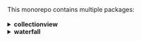 <!-- ⚠️ This README has been generated from the file(s) "blueprint.md" ⚠️-->This monorepo contains multiple packages:<br><br><details>
<summary><b>collectionview</b></summary>

<!-- ⚠️ This README has been generated from the file(s) "blueprint.md" ⚠️-->
<!--  !!!!!!!!!!!!!!!!!!!!!!!!!!!!!!!!!!!!!!!!!!!!!!!!!!!!!!!!!!!!!!!
      !!!!!!!!!!!!!!!!!!!!!!!!!!!!!!!!!!!!!!!!!!!!!!!!!!!!!!!!!!!!!!!
      !!!!!!!!!!!!!!!!!!!!!!!!!!!!!!!!!!!!!!!!!!!!!!!!!!!!!!!!!!!!!!!
      !!!!!!!!!!!!!!!!!!!!!!!!!!!!!!!!!!!!!!!!!!!!!!!!!!!!!!!!!!!!!!!
      !!!!!!!!!!!!!!!!!!!!!!!!!!!!!!!!!!!!!!!!!!!!!!!!!!!!!!!!!!!!!!!
      !!!!!!!!!!!!!!!!!!!!!!!!!!!!!!!!!!!!!!!!!!!!!!!!!!!!!!!!!!!!!!!
      !!!!!!!!!!!!!!!!!!!!!!!!!!!!!!!!!!!!!!!!!!!!!!!!!!!!!!!!!!!!!!!
      !!!!!!!!!!!!!!!!!!!!!!!!!!!!!!!!!!!!!!!!!!!!!!!!!!!!!!!!!!!!!!!
      !!!!!!!!!!!!!!!!!!!!!!!!!!!!!!!!!!!!!!!!!!!!!!!!!!!!!!!!!!!!!!!
      DO NOT EDIT THIS READEME DIRECTLY! Edit "bluesprint.md" instead.
      !!!!!!!!!!!!!!!!!!!!!!!!!!!!!!!!!!!!!!!!!!!!!!!!!!!!!!!!!!!!!!!
      !!!!!!!!!!!!!!!!!!!!!!!!!!!!!!!!!!!!!!!!!!!!!!!!!!!!!!!!!!!!!!!
      !!!!!!!!!!!!!!!!!!!!!!!!!!!!!!!!!!!!!!!!!!!!!!!!!!!!!!!!!!!!!!!
      !!!!!!!!!!!!!!!!!!!!!!!!!!!!!!!!!!!!!!!!!!!!!!!!!!!!!!!!!!!!!!!
      !!!!!!!!!!!!!!!!!!!!!!!!!!!!!!!!!!!!!!!!!!!!!!!!!!!!!!!!!!!!!!!
      !!!!!!!!!!!!!!!!!!!!!!!!!!!!!!!!!!!!!!!!!!!!!!!!!!!!!!!!!!!!!!!
      !!!!!!!!!!!!!!!!!!!!!!!!!!!!!!!!!!!!!!!!!!!!!!!!!!!!!!!!!!!!!!!
      !!!!!!!!!!!!!!!!!!!!!!!!!!!!!!!!!!!!!!!!!!!!!!!!!!!!!!!!!!!!!!!
      !!!!!!!!!!!!!!!!!!!!!!!!!!!!!!!!!!!!!!!!!!!!!!!!!!!!!!!!!!!!!!! -->
<h1 align="center">@nativescript-community/ui-collectionview</h1>
<p align="center">
		<a href="https://npmcharts.com/compare/@nativescript-community/ui-collectionview?minimal=true"><img alt="Downloads per month" src="https://img.shields.io/npm/dm/@nativescript-community/ui-collectionview.svg" height="20"/></a>
<a href="https://www.npmjs.com/package/@nativescript-community/ui-collectionview"><img alt="NPM Version" src="https://img.shields.io/npm/v/@nativescript-community/ui-collectionview.svg" height="20"/></a>
	</p>

<p align="center">
  <b>Allows you to easily add a collection view (grid list view) to your projects. Supports vertical and horizontal modes, templating, and more.</b></br>
  <sub><sub>
</p>

<br />


| <img src="https://github.com/nativescript-community/ui-collectionview/raw/master/images/demo-ios.gif" height="500" /> | <img src="https://github.com/nativescript-community/ui-collectionview/raw/master/images/demo-android.gif" height="500" /> |
| --- | ----------- |
| iOS Demo | Android Demo |


[](#table-of-contents)


[](#table-of-contents)

## Table of Contents

* [Installation](#installation)
* [API](#api)
	* [Events](#events)
	* [Properties](#properties)
	* [Methods](#methods)
* [Usage](#usage)
	* [Simple Example](#simple-example)
	* [Templates Example](#templates-example)
* [Usage in Angular](#usage-in-angular)
	* [Simple Example](#simple-example-1)
	* [Templates Example](#templates-example-1)
* [Usage in Vue](#usage-in-vue)
	* [Simple Example](#simple-example-2)
* [Usage in Svelte](#usage-in-svelte)
	* [Simple Example](#simple-example-3)
* [Usage in React](#usage-in-react)
	* [Simple Example](#simple-example-4)
* [Demos](#demos)
* [Demos and Development](#demos-and-development)
	* [Setup](#setup)
	* [Build](#build)
	* [Demos](#demos-1)
* [Questions](#questions)


[](#installation)


[](#installation)

## Installation
Run the following command from the root of your project:

`ns plugin add @nativescript-community/ui-collectionview`


[](#api)


[](#api)

## API

### Events

| Property            | Description                                                                  |
| ------------------- | ---------------------------------------------------------------------------- |
| itemLoading         | Triggered when generating an item in the CollectionView.                     |
| itemTap             | Triggered when the user taps on an item in the CollectionView.               |
| loadMoreItems       | Triggered when the generated items reached the end of the items property.    |
| scroll              | Triggered on collectionview scroll.                                          |
| scrollEnd           | Triggered on collectionview scroll end.    |
| itemReorderStarting       | Triggered when a reorder is starting. Changing the `returnValue` of the event data allows you to cancel it    |
| itemReorderStarted       | Triggered when a reorder started.    |
| itemReordered       | Triggered when a reorder finished.    |
| dataPopulated       | Triggered when a refresh has been called.    |



### Properties

| Property      | Type                                             | Description                                             |
| ------------- | ------------------------------------------------ | ------------------------------------------------------- |
| ios           | [UICollectionView](https://tinyurl.com/y4ugbfgc) | Gets the native iOS view that represents the user interface for this component. Valid only when running on iOS.    |
| android       | [android.support.v7.widget.RecyclerView](https://tinyurl.com/lvqebpq) | Gets the native android widget that represents the user interface for this component. Valid only when running on Android OS.    |
| items         | `array` or `ItemsSource`  | Gets or sets the items collection of the CollectionView. The items property can be set to an array or an object defining length and getItem(index) method.    |
| itemTemplate  | `string`  | Gets or sets the item template of the CollectionView.    |
| rowHeight     | `PercentLength`  | Gets or sets the height for every row in the CollectionView.    |
| colWidth      | `PercentLength`  | Gets or sets the width for every column in the CollectionView.    |
| spanSize      | `function` | Triggered when an item is loaded. Returns the number of columns that the element should occupy taking into account `colWidth` when the device is vertical and `rowHeight` when horizontal. Parameters: (item, index: number).    |
| scrollOffset  | `number` | Gets the current scroll. |
| orientation  | `vertical` or `horizontal` | Sets the orientation of the CollectionView. Defaults to `vertical`. |

### Methods

| Name                                                   | Return | Description                                                                                                            |
| ------------------------------------------------------ | ------ | ---------------------------------------------------------------------------------------------------------------------- |
| refresh()                                              | `void` | Forces the CollectionView to reload all its items.                                                                     |
| refreshVisibleItem()                                   | `void` | Forces CollectionView to reload visible items. |
| scrollToIndex(index: number, animated: boolean = true) | `void` | Scrolls the CollectionView to the item with the given index. This can be either animated or not. Defaults to animated. |
| isItemAtIndexVisible(index: number)                    | `boolean` | Returns a boolean indicating whether the item is visible. |


[](#usage)


[](#usage)

## Usage
You need to add `xmlns:gv="@nativescript-community/ui-collectionview"` to your page tag, and then simply use `<gv:CollectionView/>` in order to add the widget to your page. Use `<gv:Gridview.itemTemplate/>` to specify the template for each cell:

### Simple Example

Create a simple array of objects in your JS/TS file.

```typescript
const items = [
    { index: 0, name: 'TURQUOISE', color: '#1abc9c' },
    { index: 1, name: 'EMERALD', color: '#2ecc71' },
    { index: 2, name: 'PETER RIVER', color: '#3498db' },
    { index: 3, name: 'AMETHYST', color: '#9b59b6' },
    { index: 4, name: 'WET ASPHALT', color: '#34495e' },
    { index: 5, name: 'GREEN SEA', color: '#16a085' },
    { index: 6, name: 'NEPHRITIS', color: '#27ae60' },
    { index: 7, name: 'BELIZE HOLE', color: '#2980b9' },
    { index: 8, name: 'WISTERIA', color: '#8e44ad' },
    { index: 9, name: 'MIDNIGHT BLUE', color: '#2c3e50' }
];
```

```xml
<!-- test-page.xml -->
<Page xmlns="http://schemas.nativescript.org/tns.xsd" xmlns:gv="@nativescript-community/ui-collectionview" loaded="pageLoaded">
    <GridLayout>
        <gv:CollectionView items="items" colWidth="50%" rowHeight="100">
            <gv:CollectionView.itemTemplate>
                <Label text="value" verticalAlignment="center"/>
            </gv:CollectionView.itemTemplate>
        </gv:CollectionView>
    </GridLayout>
</Page>
```

### Templates Example
You can also have multiple templates the same way you add them in the builtin `ListView` control:
```xml
<gv:CollectionView id="gv" row="0" class="cssClass" items="items" 
                colWidth="colWidth" rowHeight="rowHeight" itemTemplateSelector="templateSelector"
                itemTap="gridViewItemTap" itemLoading="gridViewItemLoading" loadMoreItems="gridViewLoadMoreItems">
    <gv:CollectionView.itemTemplates>
        <template key="odd">
            <GridLayout backgroundColor="#33ffff" style="margin: 10 10 0 0">
                <Label text="value" verticalAlignment="center"/>
            </GridLayout>
        </template>

        <template key="even">
            <GridLayout backgroundColor="#33ffff" rows="auto, auto" style="margin: 10 10 0 0">
                <Label row="0" text="value" verticalAlignment="center"/>
                <Label row="1" text="value" verticalAlignment="center"/>
            </GridLayout>
        </template>
    </gv:CollectionView.itemTemplates>
</gv:CollectionView>
```
```ts
export function templateSelector(item: any, index: number, items: any) {
    return index % 2 === 0 ? "even" : "odd";
}
```


[](#usage-in-angular)


[](#usage-in-angular)

## Usage in Angular

Import the module into your project.

```typescript
import { CollectionViewModule } from '@nativescript-community/ui-collectionview/angular';

@NgModule({
    imports: [
        CollectionViewModule,
    ],
})
```
### Simple Example

Create a simple array of objects in your Typescript file.

```typescript
items = [
    { index: 0, name: 'TURQUOISE', color: '#1abc9c' },
    { index: 1, name: 'EMERALD', color: '#2ecc71' },
    { index: 2, name: 'PETER RIVER', color: '#3498db' },
    { index: 3, name: 'AMETHYST', color: '#9b59b6' },
    { index: 4, name: 'WET ASPHALT', color: '#34495e' },
    { index: 5, name: 'GREEN SEA', color: '#16a085' },
    { index: 6, name: 'NEPHRITIS', color: '#27ae60' },
    { index: 7, name: 'BELIZE HOLE', color: '#2980b9' },
    { index: 8, name: 'WISTERIA', color: '#8e44ad' },
    { index: 9, name: 'MIDNIGHT BLUE', color: '#2c3e50' }
];
```

Add the following to your component HTML.
```xml
<CollectionView [items]="items" colWidth="50%" rowHeight="100">
    <ng-template let-item="item">
        <Label [text]="item.name"></Label>
    </ng-template>
</CollectionView>
```

### Templates Example
If you want to use multiple item templates, you can do that very similarly to how you do it for the builtin `ListView` control. The only difference is that due to current limitations instead of using the `nsTemplateKey` directive you need to use the `cvTemplateKey` directive that comes from the CollectionView. (In a future version, once the framework allows it this will be changed and you will be able to use the same directive for the `CollectionView` as well)
```html
<CollectionView row="1" [items]="items" colWidth="33%" rowHeight="100" [itemTemplateSelector]="templateSelector">
    <ng-template cvTemplateKey="Defender" let-item="item" let-odd="odd">
        <StackLayout [nsRouterLink]="['/item', item.id]" borderColor="blue" borderWidth="2" borderRadius="5" verticalAlignment="stretch" class="list-group-item" [class.odd]="odd">
        <Label verticalAlignment="center" [text]="item.name" class="list-group-item-text" textWrap="true"></Label>
        </StackLayout>
    </ng-template>

    <ng-template cvTemplateKey="Goalkeeper" let-item="item" let-odd="odd">
        <StackLayout [nsRouterLink]="['/item', item.id]" borderColor="black" borderWidth="2" borderRadius="5" verticalAlignment="stretch" class="list-group-item" [class.odd]="odd">
        <Label verticalAlignment="center" [text]="item.name" class="list-group-item-text" textWrap="true"></Label>
        </StackLayout>
    </ng-template>

    <ng-template cvTemplateKey="Midfielder" let-item="item" let-odd="odd">
        <StackLayout [nsRouterLink]="['/item', item.id]" borderColor="yellow" borderWidth="2" borderRadius="5" verticalAlignment="stretch" class="list-group-item" [class.odd]="odd">
        <Label verticalAlignment="center" [text]="item.name" class="list-group-item-text" textWrap="true"></Label>
        </StackLayout>
    </ng-template>

    <ng-template cvTemplateKey="Forward" let-item="item" let-odd="odd">
        <StackLayout [nsRouterLink]="['/item', item.id]" borderColor="red" borderWidth="2" borderRadius="5" verticalAlignment="stretch" class="list-group-item" [class.odd]="odd">
        <Label verticalAlignment="center" [text]="item.name" class="list-group-item-text" textWrap="true"></Label>
        </StackLayout>
    </ng-template>
</CollectionView>
```

For a more complete example, look in the `demo-ng` directory.


[](#usage-in-vue)


[](#usage-in-vue)

## Usage in Vue

Register the plugin in your `app.ts`.

```typescript
import CollectionView from '@nativescript-community/ui-collectionview/vue';
Vue.use(CollectionView);
```

### Simple Example
In your component, add the following to make a simple array of objects.

```typescript
export default {
    // ...
    data() {
        const items = [
            { index: 0, name: 'TURQUOISE', color: '#1abc9c' },
            { index: 1, name: 'EMERALD', color: '#2ecc71' },
            { index: 2, name: 'PETER RIVER', color: '#3498db' },
            { index: 3, name: 'AMETHYST', color: '#9b59b6' },
            { index: 4, name: 'WET ASPHALT', color: '#34495e' },
            { index: 5, name: 'GREEN SEA', color: '#16a085' },
            { index: 6, name: 'NEPHRITIS', color: '#27ae60' },
            { index: 7, name: 'BELIZE HOLE', color: '#2980b9' },
            { index: 8, name: 'WISTERIA', color: '#8e44ad' },
            { index: 9, name: 'MIDNIGHT BLUE', color: '#2c3e50' }
        ];
        return {
            itemList: items
        };
    },
    // ...
};
```

Then add the following XML to your component.

```xml
<CollectionView
    :items="itemList"
    colWidth="50%"
    rowHeight="100"
>
    <v-template>
        <Label :text="item.name"></Label>
    </v-template>
</CollectionView>
```

For a more complete example, look in the `demo-vue` directory.


[](#usage-in-svelte)


[](#usage-in-svelte)

## Usage in Svelte

Register the plugin in your `app.ts`.

```typescript
import CollectionViewElement from '@nativescript-community/ui-collectionview/svelte';
CollectionViewElement.register();
```

### Simple Example

In you component, add the following to import Svelte `Templates` and to create a simple array of objects.

```typescript
import { Template } from 'svelte-native/components';

const items = [
    { index: 0, name: 'TURQUOISE', color: '#1abc9c' },
    { index: 1, name: 'EMERALD', color: '#2ecc71' },
    { index: 2, name: 'PETER RIVER', color: '#3498db' },
    { index: 3, name: 'AMETHYST', color: '#9b59b6' },
    { index: 4, name: 'WET ASPHALT', color: '#34495e' },
    { index: 5, name: 'GREEN SEA', color: '#16a085' },
    { index: 6, name: 'NEPHRITIS', color: '#27ae60' },
    { index: 7, name: 'BELIZE HOLE', color: '#2980b9' },
    { index: 8, name: 'WISTERIA', color: '#8e44ad' },
    { index: 9, name: 'MIDNIGHT BLUE', color: '#2c3e50' }
];
```

Then add the following XML to your component:

```xml
<collectionView 
    {items} 
    colWidth="50%"
    rowHeight="100"
>
    <Template let:item>
        <label text="{item.name}" />
    </Template>
</collectionView>
```

For a more complete example, look in the `demo-svelte` directory.


[](#usage-in-react)


[](#usage-in-react)

## Usage in React

Register the plugin in your `app.ts`.

```typescript
import { registerCollectionView } from '@nativescript-community/ui-collectionview/react';
registerCollectionView();
```

### Simple Example

In your component, add the following code to create a simple list.

```tsx
import { CollectionView } from '@nativescript-community/ui-collectionview/react';

const items = [
    { index: 0, name: 'TURQUOISE', color: '#1abc9c' },
    { index: 1, name: 'EMERALD', color: '#2ecc71' },
    { index: 2, name: 'PETER RIVER', color: '#3498db' },
    { index: 3, name: 'AMETHYST', color: '#9b59b6' },
    { index: 4, name: 'WET ASPHALT', color: '#34495e' },
    { index: 5, name: 'GREEN SEA', color: '#16a085' },
    { index: 6, name: 'NEPHRITIS', color: '#27ae60' },
    { index: 7, name: 'BELIZE HOLE', color: '#2980b9' },
    { index: 8, name: 'WISTERIA', color: '#8e44ad' },
    { index: 9, name: 'MIDNIGHT BLUE', color: '#2c3e50' }
];

interface Item {
    index: number;
    name: string;
    color: string;
}

const cellFactory = (item: Item) => (
    <label text={item.name} />
);

export function First() {
    return (
        <CollectionView items={items} colWidth="50%" rowHeight="100" cellFactory={cellFactory} width="100%" height="100%" />
    );
}
```

For a more complete example, look in the `demo-react` directory.


[](#demos)


[](#demos)

## Demos
This repository includes Angular, Vue.js, and Svelte demos. In order to run these execute the following in your shell:
```shell
$ git clone https://github.com/@nativescript-community/ui-collectionview
$ cd ui-collectionview
$ npm i
$ npm run setup
$ npm run build # && npm run build.angular
$ cd demo-ng # or demo-vue or demo-svelte
$ ns run ios|android
```


[](#demos-and-development)


[](#demos-and-development)

## Demos and Development


### Setup

To run the demos, you must clone this repo **recursively**.

```
git clone https://github.com/@nativescript-community/ui-collectionview.git --recursive
```

**Install Dependencies:**
```bash
npm i # or 'yarn install' or 'pnpm install'
```

**Interactive Menu:**

To start the interactive menu, run `npm start` (or `yarn start` or `pnpm start`). This will list all of the commonly used scripts.

### Build

```bash
npm run build

npm run build.angular # or for Angular
```

### Demos

```bash
npm run demo.[ng|react|svelte|vue].[ios|android]

npm run demo.svelte.ios # Example
```

[](#questions)


[](#questions)

## Questions

If you have any questions/issues/comments please feel free to create an issue or start a conversation in the [NativeScript Community Discord](https://nativescript.org/discord).
</details><details>
<summary><b>waterfall</b></summary>

<!-- ⚠️ This README has been generated from the file(s) "blueprint.md" ⚠️-->
<!--  !!!!!!!!!!!!!!!!!!!!!!!!!!!!!!!!!!!!!!!!!!!!!!!!!!!!!!!!!!!!!!!
      !!!!!!!!!!!!!!!!!!!!!!!!!!!!!!!!!!!!!!!!!!!!!!!!!!!!!!!!!!!!!!!
      !!!!!!!!!!!!!!!!!!!!!!!!!!!!!!!!!!!!!!!!!!!!!!!!!!!!!!!!!!!!!!!
      !!!!!!!!!!!!!!!!!!!!!!!!!!!!!!!!!!!!!!!!!!!!!!!!!!!!!!!!!!!!!!!
      !!!!!!!!!!!!!!!!!!!!!!!!!!!!!!!!!!!!!!!!!!!!!!!!!!!!!!!!!!!!!!!
      !!!!!!!!!!!!!!!!!!!!!!!!!!!!!!!!!!!!!!!!!!!!!!!!!!!!!!!!!!!!!!!
      !!!!!!!!!!!!!!!!!!!!!!!!!!!!!!!!!!!!!!!!!!!!!!!!!!!!!!!!!!!!!!!
      !!!!!!!!!!!!!!!!!!!!!!!!!!!!!!!!!!!!!!!!!!!!!!!!!!!!!!!!!!!!!!!
      !!!!!!!!!!!!!!!!!!!!!!!!!!!!!!!!!!!!!!!!!!!!!!!!!!!!!!!!!!!!!!!
      DO NOT EDIT THIS READEME DIRECTLY! Edit "bluesprint.md" instead.
      !!!!!!!!!!!!!!!!!!!!!!!!!!!!!!!!!!!!!!!!!!!!!!!!!!!!!!!!!!!!!!!
      !!!!!!!!!!!!!!!!!!!!!!!!!!!!!!!!!!!!!!!!!!!!!!!!!!!!!!!!!!!!!!!
      !!!!!!!!!!!!!!!!!!!!!!!!!!!!!!!!!!!!!!!!!!!!!!!!!!!!!!!!!!!!!!!
      !!!!!!!!!!!!!!!!!!!!!!!!!!!!!!!!!!!!!!!!!!!!!!!!!!!!!!!!!!!!!!!
      !!!!!!!!!!!!!!!!!!!!!!!!!!!!!!!!!!!!!!!!!!!!!!!!!!!!!!!!!!!!!!!
      !!!!!!!!!!!!!!!!!!!!!!!!!!!!!!!!!!!!!!!!!!!!!!!!!!!!!!!!!!!!!!!
      !!!!!!!!!!!!!!!!!!!!!!!!!!!!!!!!!!!!!!!!!!!!!!!!!!!!!!!!!!!!!!!
      !!!!!!!!!!!!!!!!!!!!!!!!!!!!!!!!!!!!!!!!!!!!!!!!!!!!!!!!!!!!!!!
      !!!!!!!!!!!!!!!!!!!!!!!!!!!!!!!!!!!!!!!!!!!!!!!!!!!!!!!!!!!!!!! -->
<h1 align="center">@nativescript-community/ui-collectionview-waterfall</h1>
<p align="center">
		<a href="https://npmcharts.com/compare/@nativescript-community/ui-collectionview-waterfall?minimal=true"><img alt="Downloads per month" src="https://img.shields.io/npm/dm/@nativescript-community/ui-collectionview-waterfall.svg" height="20"/></a>
<a href="https://www.npmjs.com/package/@nativescript-community/ui-collectionview-waterfall"><img alt="NPM Version" src="https://img.shields.io/npm/v/@nativescript-community/ui-collectionview-waterfall.svg" height="20"/></a>
	</p>

<p align="center">
  <b>A NativeScript CollectionView waterfall Plugin.</b></br>
  <sub><sub>
</p>

<br />



[](#table-of-contents)


[](#table-of-contents)

## Table of Contents

* [Installation](#installation)
* [Configuration](#configuration)
* [Demos and Development](#demos-and-development)
	* [Setup](#setup)
	* [Build](#build)
	* [Demos](#demos)
* [Questions](#questions)


[](#installation)


[](#installation)

## Installation
Run the following command from the root of your project:

`ns plugin add @nativescript-community/ui-collectionview-waterfall`


[](#configuration)


[](#configuration)

## Configuration

To install the plugin run:
```typescript
import install from '@nativescript-community/ui-collectionview-waterfall';
install();
```

then simply use the `layoutStyle="waterfall"` as a collectionview property


[](#demos-and-development)


[](#demos-and-development)

## Demos and Development


### Setup

To run the demos, you must clone this repo **recursively**.

```
git clone https://github.com/@nativescript-community/ui-collectionview-waterfall.git --recursive
```

**Install Dependencies:**
```bash
npm i # or 'yarn install' or 'pnpm install'
```

**Interactive Menu:**

To start the interactive menu, run `npm start` (or `yarn start` or `pnpm start`). This will list all of the commonly used scripts.

### Build

```bash
npm run build

npm run build.angular # or for Angular
```

### Demos

```bash
npm run demo.[ng|react|svelte|vue].[ios|android]

npm run demo.svelte.ios # Example
```

[](#questions)


[](#questions)

## Questions

If you have any questions/issues/comments please feel free to create an issue or start a conversation in the [NativeScript Community Discord](https://nativescript.org/discord).
</details>